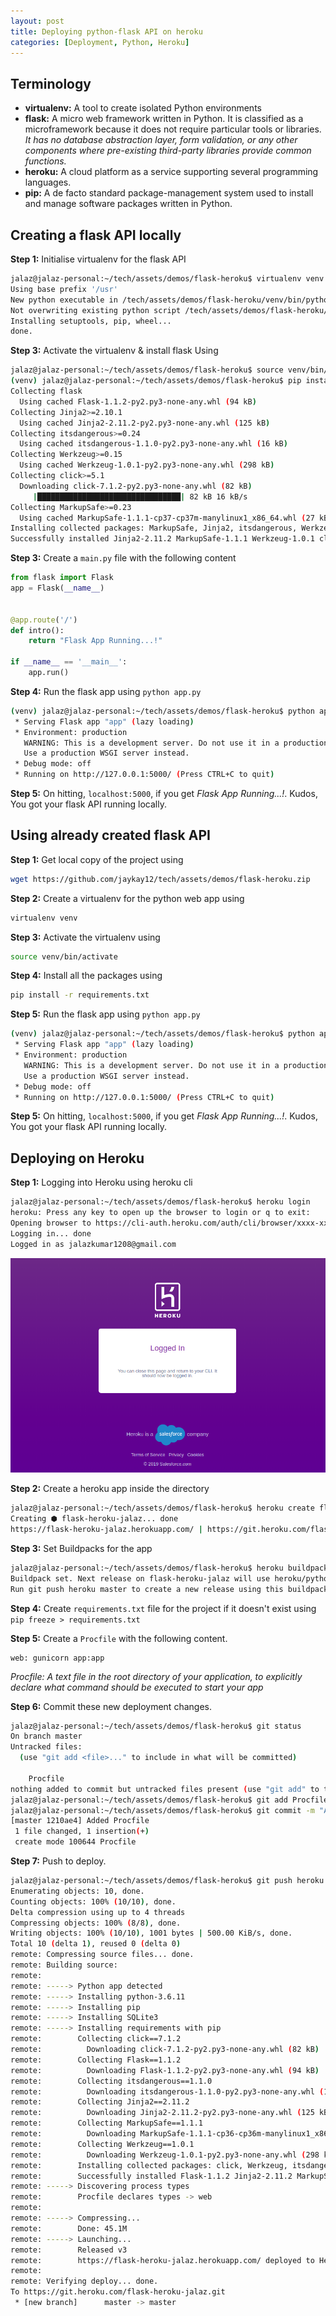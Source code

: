 ```yaml
---
layout: post
title: Deploying python-flask API on heroku
categories: [Deployment, Python, Heroku]
---
```


## Terminology
 - **virtualenv:** A tool to create isolated Python environments
 - **flask:** A micro web framework written in Python. It is classified as a microframework because it does not require particular tools or libraries. _It has no database abstraction layer, form validation, or any other components where pre-existing third-party libraries provide common functions._
 - **heroku:** A cloud platform as a service supporting several programming languages.
 - **pip:** A de facto standard package-management system used to install and manage software packages written in Python.

## Creating a flask API locally

**Step 1:** Initialise virtualenv for the flask API
```bash
jalaz@jalaz-personal:~/tech/assets/demos/flask-heroku$ virtualenv venv
Using base prefix '/usr'
New python executable in /tech/assets/demos/flask-heroku/venv/bin/python3
Not overwriting existing python script /tech/assets/demos/flask-heroku/venv/bin/python (you must use /tech/assets/demos/flask-heroku/venv/bin/python3)
Installing setuptools, pip, wheel...
done.
```

**Step 3:** Activate the virtualenv & install flask Using
```bash
jalaz@jalaz-personal:~/tech/assets/demos/flask-heroku$ source venv/bin/activate
(venv) jalaz@jalaz-personal:~/tech/assets/demos/flask-heroku$ pip install flask
Collecting flask
  Using cached Flask-1.1.2-py2.py3-none-any.whl (94 kB)
Collecting Jinja2>=2.10.1
  Using cached Jinja2-2.11.2-py2.py3-none-any.whl (125 kB)
Collecting itsdangerous>=0.24
  Using cached itsdangerous-1.1.0-py2.py3-none-any.whl (16 kB)
Collecting Werkzeug>=0.15
  Using cached Werkzeug-1.0.1-py2.py3-none-any.whl (298 kB)
Collecting click>=5.1
  Downloading click-7.1.2-py2.py3-none-any.whl (82 kB)
     |████████████████████████████████| 82 kB 16 kB/s
Collecting MarkupSafe>=0.23
  Using cached MarkupSafe-1.1.1-cp37-cp37m-manylinux1_x86_64.whl (27 kB)
Installing collected packages: MarkupSafe, Jinja2, itsdangerous, Werkzeug, click, flask
Successfully installed Jinja2-2.11.2 MarkupSafe-1.1.1 Werkzeug-1.0.1 click-7.1.2 flask-1.1.2 itsdangerous-1.1.0
```

**Step 3:** Create a `main.py` file with the following content

```python
from flask import Flask
app = Flask(__name__)


@app.route('/')
def intro():
    return "Flask App Running...!"

if __name__ == '__main__':
    app.run()
```

**Step 4:** Run the flask app using `python app.py`
```bash
(venv) jalaz@jalaz-personal:~/tech/assets/demos/flask-heroku$ python app.py
 * Serving Flask app "app" (lazy loading)
 * Environment: production
   WARNING: This is a development server. Do not use it in a production deployment.
   Use a production WSGI server instead.
 * Debug mode: off
 * Running on http://127.0.0.1:5000/ (Press CTRL+C to quit)
```

**Step 5:** On hitting, `localhost:5000`, if you get _Flask App Running...!_. Kudos, You got your flask API running locally.

## Using already created flask API
**Step 1:**
Get local copy of the project using
```bash
wget https://github.com/jaykay12/tech/assets/demos/flask-heroku.zip
```

**Step 2:** Create a virtualenv for the python web app using
```bash
virtualenv venv
```

**Step 3:** Activate the virtualenv using
```bash
source venv/bin/activate
```

**Step 4:** Install all the packages using
```bash
pip install -r requirements.txt
```

**Step 5:** Run the flask app using `python app.py`
```bash
(venv) jalaz@jalaz-personal:~/tech/assets/demos/flask-heroku$ python app.py
 * Serving Flask app "app" (lazy loading)
 * Environment: production
   WARNING: This is a development server. Do not use it in a production deployment.
   Use a production WSGI server instead.
 * Debug mode: off
 * Running on http://127.0.0.1:5000/ (Press CTRL+C to quit)
```

**Step 5:** On hitting, `localhost:5000`, if you get _Flask App Running...!_. Kudos, You got your flask API running locally.

## Deploying on Heroku

**Step 1:** Logging into Heroku using heroku cli
```bash
jalaz@jalaz-personal:~/tech/assets/demos/flask-heroku$ heroku login
heroku: Press any key to open up the browser to login or q to exit:
Opening browser to https://cli-auth.heroku.com/auth/cli/browser/xxxx-xxx-xxx
Logging in... done
Logged in as jalazkumar1208@gmail.com
```

![Login Success](../assets/images/FH-1.png)

**Step 2:** Create a heroku app inside the directory
```bash
jalaz@jalaz-personal:~/tech/assets/demos/flask-heroku$ heroku create flask-heroku-jalaz
Creating ⬢ flask-heroku-jalaz... done
https://flask-heroku-jalaz.herokuapp.com/ | https://git.heroku.com/flask-heroku-jalaz.git
```

**Step 3:** Set Buildpacks for the app
```bash
jalaz@jalaz-personal:~/tech/assets/demos/flask-heroku$ heroku buildpacks:set heroku/python --app flask-heroku-jalaz
Buildpack set. Next release on flask-heroku-jalaz will use heroku/python.
Run git push heroku master to create a new release using this buildpack.
```

**Step 4:** Create `requirements.txt` file for the project if it doesn't exist using `pip freeze > requirements.txt`

**Step 5:** Create a `Procfile` with the following content.
```text
web: gunicorn app:app
```

_Procfile: A text file in the root directory of your application, to explicitly declare what command should be executed to start your app_

**Step 6:** Commit these new deployment changes.
```bash
jalaz@jalaz-personal:~/tech/assets/demos/flask-heroku$ git status
On branch master
Untracked files:
  (use "git add <file>..." to include in what will be committed)

	Procfile
nothing added to commit but untracked files present (use "git add" to track)
jalaz@jalaz-personal:~/tech/assets/demos/flask-heroku$ git add Procfile
jalaz@jalaz-personal:~/tech/assets/demos/flask-heroku$ git commit -m "Added Procfile"
[master 1210ae4] Added Procfile
 1 file changed, 1 insertion(+)
 create mode 100644 Procfile
```

**Step 7:** Push to deploy.
```bash
jalaz@jalaz-personal:~/tech/assets/demos/flask-heroku$ git push heroku master
Enumerating objects: 10, done.
Counting objects: 100% (10/10), done.
Delta compression using up to 4 threads
Compressing objects: 100% (8/8), done.
Writing objects: 100% (10/10), 1001 bytes | 500.00 KiB/s, done.
Total 10 (delta 1), reused 0 (delta 0)
remote: Compressing source files... done.
remote: Building source:
remote:
remote: -----> Python app detected
remote: -----> Installing python-3.6.11
remote: -----> Installing pip
remote: -----> Installing SQLite3
remote: -----> Installing requirements with pip
remote:        Collecting click==7.1.2
remote:          Downloading click-7.1.2-py2.py3-none-any.whl (82 kB)
remote:        Collecting Flask==1.1.2
remote:          Downloading Flask-1.1.2-py2.py3-none-any.whl (94 kB)
remote:        Collecting itsdangerous==1.1.0
remote:          Downloading itsdangerous-1.1.0-py2.py3-none-any.whl (16 kB)
remote:        Collecting Jinja2==2.11.2
remote:          Downloading Jinja2-2.11.2-py2.py3-none-any.whl (125 kB)
remote:        Collecting MarkupSafe==1.1.1
remote:          Downloading MarkupSafe-1.1.1-cp36-cp36m-manylinux1_x86_64.whl (27 kB)
remote:        Collecting Werkzeug==1.0.1
remote:          Downloading Werkzeug-1.0.1-py2.py3-none-any.whl (298 kB)
remote:        Installing collected packages: click, Werkzeug, itsdangerous, MarkupSafe, Jinja2, Flask
remote:        Successfully installed Flask-1.1.2 Jinja2-2.11.2 MarkupSafe-1.1.1 Werkzeug-1.0.1 click-7.1.2 itsdangerous-1.1.0
remote: -----> Discovering process types
remote:        Procfile declares types -> web
remote:
remote: -----> Compressing...
remote:        Done: 45.1M
remote: -----> Launching...
remote:        Released v3
remote:        https://flask-heroku-jalaz.herokuapp.com/ deployed to Heroku
remote:
remote: Verifying deploy... done.
To https://git.heroku.com/flask-heroku-jalaz.git
 * [new branch]      master -> master
```
